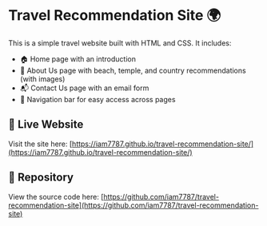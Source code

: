 # Travel Recommendation Site 🌍

This is a simple travel website built with HTML and CSS. It includes:

- 🏠 Home page with an introduction
- 👥 About Us page with beach, temple, and country recommendations (with images)
- 📬 Contact Us page with an email form
- 🔗 Navigation bar for easy access across pages

## 🔗 Live Website

Visit the site here: [https://iam7787.github.io/travel-recommendation-site/](https://iam7787.github.io/travel-recommendation-site/)

## 📁 Repository

View the source code here: [https://github.com/iam7787/travel-recommendation-site](https://github.com/iam7787/travel-recommendation-site)
